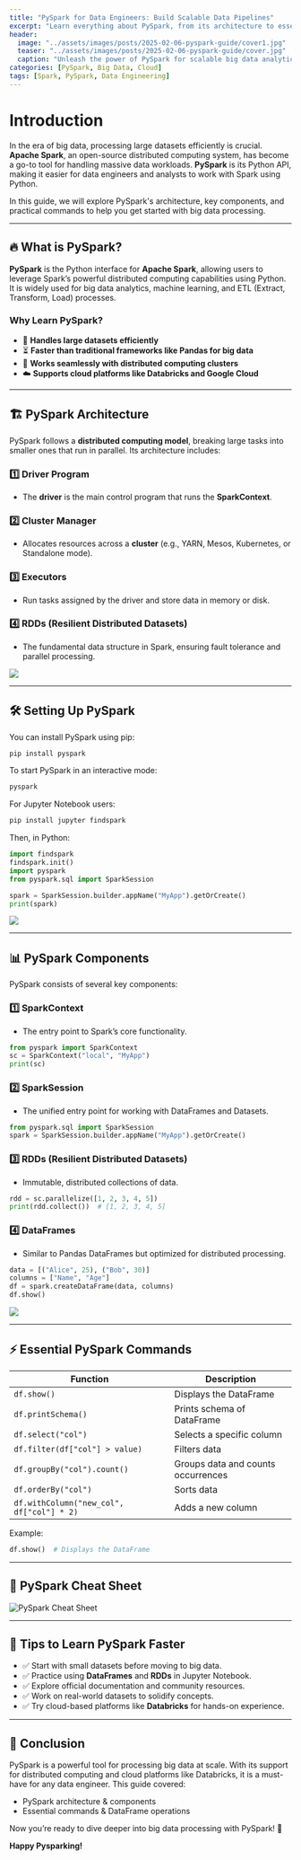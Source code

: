 ```yaml
---
title: "PySpark for Data Engineers: Build Scalable Data Pipelines"
excerpt: "Learn everything about PySpark, from its architecture to essential commands, to master big data processing."
header:
  image: "../assets/images/posts/2025-02-06-pyspark-guide/cover1.jpg"
  teaser: "../assets/images/posts/2025-02-06-pyspark-guide/cover.jpg"
  caption: "Unleash the power of PySpark for scalable big data analytics."
categories: [PySpark, Big Data, Cloud]
tags: [Spark, PySpark, Data Engineering]
---
```


# Introduction

In the era of big data, processing large datasets efficiently is crucial. **Apache Spark**, an open-source distributed computing system, has become a go-to tool for handling massive data workloads. **PySpark** is its Python API, making it easier for data engineers and analysts to work with Spark using Python.

In this guide, we will explore PySpark's architecture, key components, and practical commands to help you get started with big data processing.

---

## 🔥 What is PySpark?

**PySpark** is the Python interface for **Apache Spark**, allowing users to leverage Spark’s powerful distributed computing capabilities using Python. It is widely used for big data analytics, machine learning, and ETL (Extract, Transform, Load) processes.

### Why Learn PySpark?

- 🚀 **Handles large datasets efficiently**
- ⏳ **Faster than traditional frameworks like Pandas for big data**
- 🔀 **Works seamlessly with distributed computing clusters**
- ☁️ **Supports cloud platforms like Databricks and Google Cloud**

---

## 🏗 PySpark Architecture

PySpark follows a **distributed computing model**, breaking large tasks into smaller ones that run in parallel. Its architecture includes:

### 1️⃣ Driver Program

- The **driver** is the main control program that runs the **SparkContext**.

### 2️⃣ Cluster Manager

- Allocates resources across a **cluster** (e.g., YARN, Mesos, Kubernetes, or Standalone mode).

### 3️⃣ Executors

- Run tasks assigned by the driver and store data in memory or disk.

### 4️⃣ RDDs (Resilient Distributed Datasets)

- The fundamental data structure in Spark, ensuring fault tolerance and parallel processing.

![](../assets/images/posts/2025-02-06-pyspark-guide/1.jpg)

---

## 🛠 Setting Up PySpark

You can install PySpark using pip:

```bash
pip install pyspark
```

To start PySpark in an interactive mode:

```bash
pyspark
```

For Jupyter Notebook users:

```bash
pip install jupyter findspark
```

Then, in Python:

```python
import findspark
findspark.init()
import pyspark
from pyspark.sql import SparkSession

spark = SparkSession.builder.appName("MyApp").getOrCreate()
print(spark)
```

![](../assets/images/posts/2025-02-06-pyspark-guide/2.png)

---

## 📊 PySpark Components

PySpark consists of several key components:

### 1️⃣ SparkContext

- The entry point to Spark’s core functionality.

```python
from pyspark import SparkContext
sc = SparkContext("local", "MyApp")
print(sc)
```

### 2️⃣ SparkSession

- The unified entry point for working with DataFrames and Datasets.

```python
from pyspark.sql import SparkSession
spark = SparkSession.builder.appName("MyApp").getOrCreate()
```

### 3️⃣ RDDs (Resilient Distributed Datasets)

- Immutable, distributed collections of data.

```python
rdd = sc.parallelize([1, 2, 3, 4, 5])
print(rdd.collect())  # [1, 2, 3, 4, 5]
```

### 4️⃣ DataFrames

- Similar to Pandas DataFrames but optimized for distributed processing.

```python
data = [("Alice", 25), ("Bob", 30)]
columns = ["Name", "Age"]
df = spark.createDataFrame(data, columns)
df.show()
```

![](../assets/images/posts/2025-02-06-pyspark-guide/3.png)

---

## ⚡ Essential PySpark Commands

| Function                                  | Description                        |
| ----------------------------------------- | ---------------------------------- |
| `df.show()`                               | Displays the DataFrame             |
| `df.printSchema()`                        | Prints schema of DataFrame         |
| `df.select("col")`                        | Selects a specific column          |
| `df.filter(df["col"] > value)`            | Filters data                       |
| `df.groupBy("col").count()`               | Groups data and counts occurrences |
| `df.orderBy("col")`                       | Sorts data                         |
| `df.withColumn("new_col", df["col"] * 2)` | Adds a new column                  |

Example:

```python
df.show()  # Displays the DataFrame
```

---

## 📌 PySpark Cheat Sheet

![PySpark Cheat Sheet](../assets/images/posts/2025-02-06-pyspark-guide/5.jpg)

---

## 🎯 Tips to Learn PySpark Faster

- ✅ Start with small datasets before moving to big data.
- ✅ Practice using **DataFrames** and **RDDs** in Jupyter Notebook.
- ✅ Explore official documentation and community resources.
- ✅ Work on real-world datasets to solidify concepts.
- ✅ Try cloud-based platforms like **Databricks** for hands-on experience.

---

## 🎯 Conclusion

PySpark is a powerful tool for processing big data at scale. With its support for distributed computing and cloud platforms like Databricks, it is a must-have for any data engineer. This guide covered:

- PySpark architecture & components
- Essential commands & DataFrame operations

Now you’re ready to dive deeper into big data processing with PySpark! 🚀

**Happy Pysparking!**
